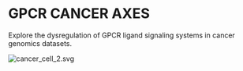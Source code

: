 # GPCR CANCER AXES
Explore the dysregulation of GPCR ligand signaling systems in cancer genomics datasets. 


![cancer_cell_2.svg](https://github.com/raimondilab/gpcrsignalingaxes/blob/main/cancer_cell_2.svg)
